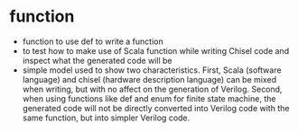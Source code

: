 # function
- function to use def to write a function
- to test how to make use of Scala function while writing Chisel code and inspect what the generated code will be
- simple model used to show two characteristics. First, Scala (software language) and chisel (hardware description language) can be mixed when writing, but with no affect on the generation of Verilog. Second, when using functions like def and enum for finite state machine, the generated code will not be directly converted into Verilog code with the same function, but into simpler Verilog code.
